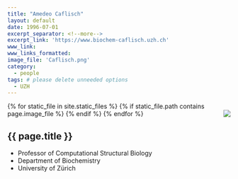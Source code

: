 ```yaml
---
title: "Amedeo Caflisch"
layout: default
date: 1996-07-01
excerpt_separator: <!--more-->
excerpt_link: 'https://www.biochem-caflisch.uzh.ch'
www_link:
www_links_formatted:
image_file: 'Caflisch.png'
category:
  - people
tags: # please delete unneeded options
  - UZH
---
```


{% for static_file in site.static_files %}
  {% if static_file.path contains page.image_file %}
<img style="float: right; max-width: 60px;" src="{{ static_file.path | relative_url}}" />
  {% endif %}
{% endfor %}

## {{ page.title }}

* Professor of Computational Structural Biology
* Department of Biochemistry
* University of Zürich

<!--more-->

